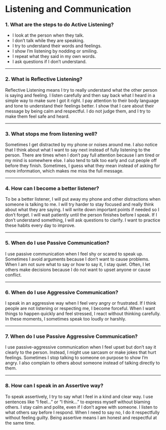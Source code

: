 # Listening and Communication

### 1. What are the steps to do Active Listening?

- I look at the person when they talk.
- I don’t talk while they are speaking.
- I try to understand their words and feelings.
- I show I’m listening by nodding or smiling.
- I repeat what they said in my own words.
- I ask questions if I don’t understand.

---

### 2. What is Reflective Listening?

Reflective Listening means I try to really understand what the other person is saying and feeling. I listen carefully and then say back what I heard in a simple way to make sure I got it right. I pay attention to their body language and tone to understand their feelings better. I show that I care about their message by being calm and respectful. I do not judge them, and I try to make them feel safe and heard.

---

### 3. What stops me from listening well?

Sometimes I get distracted by my phone or noises around me. I also notice that I think about what I want to say next instead of fully listening to the person. There are times when I don’t pay full attention because I am tired or my mind is somewhere else. I also tend to talk too early and cut people off before they finish. Sometimes, I guess what they mean instead of asking for more information, which makes me miss the full message.

---

### 4. How can I become a better listener?

To be a better listener, I will put away my phone and other distractions when someone is talking to me. I will try harder to stay focused and really think about what they are saying. I will write down important points if needed so I don’t forget. I will wait patiently until the person finishes before I speak. If I don’t understand something, I will ask questions to clarify. I want to practice these habits every day to improve.

---

### 5. When do I use Passive Communication?

I use passive communication when I feel shy or scared to speak up. Sometimes I avoid arguments because I don’t want to cause problems. When I am not sure what to say or how to say it, I stay quiet. Often, I let others make decisions because I do not want to upset anyone or cause conflict.

---

### 6. When do I use Aggressive Communication?

I speak in an aggressive way when I feel very angry or frustrated. If I think people are not listening or respecting me, I become forceful. When I want things to happen quickly and feel stressed, I react without thinking carefully. In these moments, I sometimes speak too loudly or harshly.

---

### 7. When do I use Passive Aggressive Communication?

I use passive-aggressive communication when I feel upset but don’t say it clearly to the person. Instead, I might use sarcasm or make jokes that hurt feelings. Sometimes I stop talking to someone on purpose to show I’m angry. I also complain to others about someone instead of talking directly to them.

---

### 8. How can I speak in an Assertive way?

To speak assertively, I try to say what I feel in a kind and clear way. I use sentences like “I feel…” or “I think…” to express myself without blaming others. I stay calm and polite, even if I don’t agree with someone. I listen to what others say before I respond. When I need to say no, I do it respectfully without feeling guilty. Being assertive means I am honest and respectful at the same time.